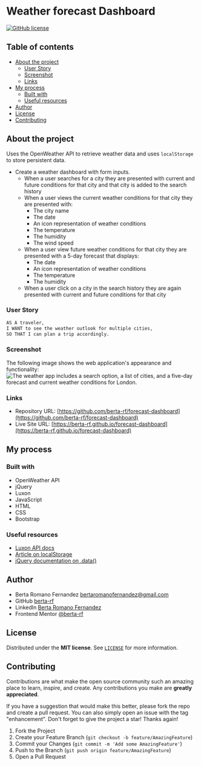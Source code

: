 # Weather forecast Dashboard

<a href="https://github.com/berta-rf/forecast-dashboard/blob/main/LICENSE"><img alt="GitHub license" src="https://img.shields.io/github/license/berta-rf/forecast-dashboard?style=for-the-badge"></a>

## Table of contents

- [About the project](#about)
  - [User Story](#user-story)
  - [Screenshot](#screenshot)
  - [Links](#links)
- [My process](#my-process)
  - [Built with](#built-with)
  - [Useful resources](#useful-resources)
- [Author](#author)
- [License](#license)
- [Contributing](#contributing)

## About the project

Uses the OpenWeather API to retrieve weather data and uses `localStorage` to store persistent data.

* Create a weather dashboard with form inputs.
  * When a user searches for a city they are presented with current and future conditions for that city and that city is added to the search history
  * When a user views the current weather conditions for that city they are presented with:
    * The city name
    * The date
    * An icon representation of weather conditions
    * The temperature
    * The humidity
    * The wind speed
  * When a user view future weather conditions for that city they are presented with a 5-day forecast that displays:
    * The date
    * An icon representation of weather conditions
    * The temperature
    * The humidity
  * When a user click on a city in the search history they are again presented with current and future conditions for that city

### User Story

```md
AS A traveler,
I WANT to see the weather outlook for multiple cities,
SO THAT I can plan a trip accordingly.
```

### Screenshot

The following image shows the web application's appearance and functionality:
![The weather app includes a search option, a list of cities, and a five-day forecast and current weather conditions for London.](./)

### Links

- Repository URL: [https://github.com/berta-rf/forecast-dashboard](https://github.com/berta-rf/forecast-dashboard)
- Live Site URL: [https://berta-rf.github.io/forecast-dashboard](https://berta-rf.github.io/forecast-dashboard)

## My process

### Built with

- OpenWeather API
- jQuery
- Luxon
- JavaScript
- HTML
- CSS
- Bootstrap

### Useful resources

- [Luxon API docs](https://moment.github.io/luxon/api-docs/index.html#datetimenow)
- [Article on localStorage](https://blog.logrocket.com/localstorage-javascript-complete-guide/#howdoeslocalstoragework)
- [jQuery documentation on .data()](https://api.jquery.com/data/)

## Author

- Berta Romano Fernandez [bertaromanofernandez@gmail.com](mailto:bertaromanofernandez@gmail.com)
- GitHub [berta-rf](https://github.com/berta-rf)
- LinkedIn [Berta Romano Fernandez](https://www.linkedin.com/in/berta-romano-fernandez-85a51117a/)
- Frontend Mentor [@berta-rf](https://www.frontendmentor.io/profile/)

## License

Distributed under the **MIT license**. See [`LICENSE`](LICENSE) for more information.

## Contributing

Contributions are what make the open source community such an amazing place to learn, inspire, and create. Any contributions you make are **greatly appreciated**.

If you have a suggestion that would make this better, please fork the repo and create a pull request. You can also simply open an issue with the tag "enhancement".
Don't forget to give the project a star! Thanks again!

1. Fork the Project
2. Create your Feature Branch (`git checkout -b feature/AmazingFeature`)
3. Commit your Changes (`git commit -m 'Add some AmazingFeature'`)
4. Push to the Branch (`git push origin feature/AmazingFeature`)
5. Open a Pull Request
